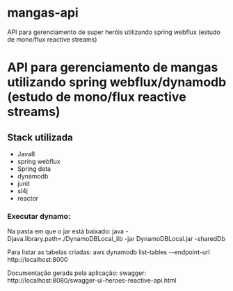 # mangas-api
API para gerenciamento de super heróis utilizando spring webflux (estudo de mono/flux reactive streams)

# API para gerenciamento de mangas utilizando spring webflux/dynamodb (estudo de mono/flux reactive streams)

## Stack utilizada

* Java8
* spring webflux
* Spring data
* dynamodb
* junit
* sl4j
* reactor

### Executar dynamo:

Na pasta em que o jar está baixado: java -Djava.library.path=./DynamoDBLocal_lib -jar DynamoDBLocal.jar -sharedDb

Para listar as tabelas criadas:  aws dynamodb list-tables --endpoint-url http://localhost:8000


Documentação gerada pela aplicação: swagger: http://localhost:8080/swagger-ui-heroes-reactive-api.html